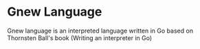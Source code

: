 # Gnew Language

Gnew language is an interpreted language written in Go based on Thornsten Ball's book (Writing an interpreter in Go)
